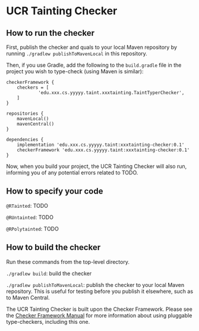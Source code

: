 # UCR Tainting Checker


## How to run the checker

First, publish the checker and quals to your local Maven repository by running
`./gradlew publishToMavenLocal` in this repository.

Then, if you use Gradle, add the following to the `build.gradle` file in
the project you wish to type-check (using Maven is similar):

```
checkerFramework {
    checkers = [
            'edu.xxx.cs.yyyyy.taint.xxxtainting.TaintTyperChecker',
    ]
}

repositories {
    mavenLocal()
    mavenCentral()
}

dependencies {
    implementation 'edu.xxx.cs.yyyyy.taint:xxxtainting-checker:0.1'
    checkerFramework 'edu.xxx.cs.yyyyy.taint:xxxtainting-checker:0.1'
}
```

Now, when you build your project, the UCR Tainting Checker will also run,
informing you of any potential errors related to TODO.


## How to specify your code


`@RTainted`:
TODO

`@RUntainted`:
TODO

`@RPolytainted`:
TODO

## How to build the checker

Run these commands from the top-level directory.

`./gradlew build`: build the checker

`./gradlew publishToMavenLocal`: publish the checker to your local Maven repository.
This is useful for testing before you publish it elsewhere, such as to Maven Central.

The UCR Tainting Checker is built upon the Checker Framework.  Please see
the [Checker Framework Manual](https://checkerframework.org/manual/) for
more information about using pluggable type-checkers, including this one.
